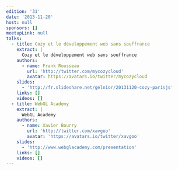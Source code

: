 ```yaml
---
edition: '31'
date: '2013-11-20'
host: null
sponsors: []
meetupLink: null
talks:
  - title: Cozy et le développement web sans souffrance
    extract: |
      Cozy et le développement web sans souffrance
    authors:
      - name: Frank Rousseau
        url: 'http://twitter.com/mycozycloud'
        avatar: https://avatars.io/twitter/mycozycloud
    slides:
      - 'http://fr.slideshare.net/gelnior/20131120-cozy-parisjs'
    links: []
    videos: []
  - title: WebGL Academy
    extract: |
      WebGL Academy
    authors:
      - name: Xavier Bourry
        url: 'http://twitter.com/xavgoo'
        avatar: 'https://avatars.io/twitter/xavgoo'
    slides:
      - 'http://www.webglacademy.com/presentation'
    links: []
    videos: []
---
```

